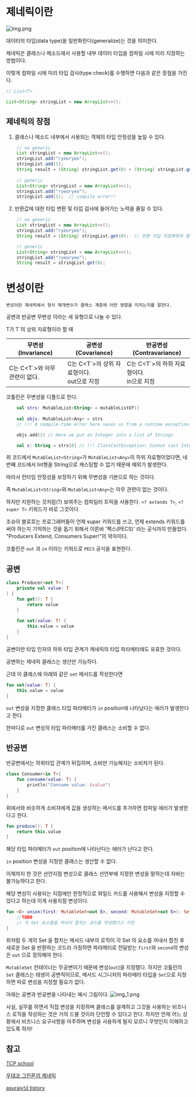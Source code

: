 # 제네릭이란

![img.png](img.png)

데이터의 타입(data type)을 일반화한다(generalize)는 것을 의미한다.

제네릭은 클래스나 메소드에서 사용할 내부 데이터 타입을 컴파일 시에 미리 지정하는 방법이다.

이렇게 컴파일 시에 미리 타입 검사(type check)를 수행하면 다음과 같은 장점을 가진다.

```java
// List<T>

List<String> stringList = new ArrayList<>();
```

## 제네릭의 장점
1. 클래스나 메소드 내부에서 사용되는 객체의 타입 안정성을 높일 수 있다.

```java
    // no generic
    List stringList = new ArrayList<>();
    stringList.add("ryeoryeo");
    stringList.add(1);
    String result = (String) stringList.get(0) + (String) stringList.get(1); // runtime error!
    
    // generic
    List<String> stringList = new ArrayList<>();
    stringList.add("ryeoryeo");
    stringList.add(1);  // compile error!!
```

2. 반환값에 대한 타입 변환 및 타입 검사에 들어가는 노력을 줄일 수 있다.

```java
    // no generic
    List stringList = new ArrayList<>();
    stringList.add("ryeoryeo");
    String result = (String) stringList.get(0);  // 반환 타입 지정해줘야 함!!

    // generic
    List<String> stringList = new ArrayList<>();
    stringList.add("ryeoryeo");
    String result = stringList.get(0);
```

# 변성이란
    변성이란 제네릭에서 형식 매개변수가 클래스 계층에 어떤 영향을 미치는지를 말한다.

공변과 반공변 무변성 이라는 세 유형으로 나눌 수 있다.

T가 T`의 상위 자료형이라 할 때

| 무변성<br>(Invariance) | 공변성<br>(Covariance) | 반공변성<br>(Contravariance) |
|---------------------|---------------------|--------------------------|
|C<T>는 C<T`>와 아무 관련이 없다.| C<T>는 C<T`>의 상위 자료형이다.<br> out으로 지정|C<T>는 C<T`>의 하위 자료형이다.<br> in으로 지정|


코틀린은 무변성을 디폴드로 한다.

```kotlin
    val strs: MutableList<String> = mutableListOf()
    
    val objs: MutableList<Any> = strs 
    // !!! A compile-time error here saves us from a runtime exception later

    objs.add(1) // Here we put an Integer into a list of Strings

    val s: String = strs[0] // !!! ClassCastException: Cannot cast Integer to String
```
위 코드에서 `MutableList<String>`가 `MutableList<Any>`의 하위 자료형이었다면, 네번째 코드에서 Int형을 String으로 캐스팅할 수 없기 때문에 예외가 발생한다.

따라서 런타임 안정성을 보장하기 위해 무변성을 기본으로 하는 것이다. 

즉 `MutableList<String>`와 `MutableList<Any>`는 아무 관련이 없는 것이다.

하지만 지원하는 것처럼(?) 보여주는 컴파일러 트릭을 사용한다. `<? extends T>`, `<? super T>` 키워드가 바로 그것이다.

조슈아 블로흐는 프로그래머들이 언제 super 키워드를 쓰고, 언제 extends 키워드를 써야 하는지 기억하는 것을 돕기 위해서 이른바 '펙스(PECS)' 라는 공식까지 만들었다. "Producers Extend, Consumers Super!"의 약자이다.

코틀린은 `out` 과 `in` 이라는 키워드로 `PECS` 공식을 표현한다.

## 공변

```kotlin
class Producer<out T>(
    private val value: T
) {
    fun get(): T {
        return value
    }
    
    fun set(value: T) {
        this.value = value
    }
}
```
공변이란 타입 인자의 하위 타입 관계가 제네릭의 타입 파라메터에도 유효한 것이다.

공변하는 제네릭 클래스는 생산만 가능하다.

근데 이 클래스에 아래와 같은 `set` 메서드를 작성한다면

```kotlin
fun set(value: T) {
    this.value = value
}
```

`out` 변성을 지정한 클래스 타입 파라메터가 `in` position에 나타났다는 에러가 발생한다고 한다.

한마디로 `out` 변성의 타입 파라메터를 가진 클래스는 소비할 수 없다.

## 반공변
반공변에서는 하위타입 관계가 뒤집히며, 소비만 가능해지는 소비자가 된다.

```kotlin
class Consumer<in T>{
    fun consume(value: T) {
        println("Consume value: $value")
    }
}
```

위에서와 비슷하게 소비자에게 값을 생성하는 메서드를 추가하면 컴파일 에러가 발생한다고 한다.
```kotlin
fun produce(): T {
    return this.value
}
```

해당 타입 파라메터가 `out` position에 나타난다는 에러가 난다고 한다.

`in` position 변성을 지정한 클래스는 생산할 수 없다.


이제까지 한 것은 선언지점 변성으로 클래스 선언부에 지정한 변성을 말하는데 자바는 불가능하다고 한다.

해당 변성이 사용되는 지점에만 한정적으로 와일드 카드를 사용해서 변성을 지정할 수 있다고 하는데 이게 사용지점 변성이다.

```kotlin
fun <E> union(first: MutableSet<out E>, second: MutableSet<out E>): Set<E> {
    //TODO
    // 각 Set 요소들을 꺼내서 합치는 코드를 작성했다고 가정
}
```
위처럼 두 개의 Set 을 합치는 메서드 내부의 로직이 각 Set 의 요소를 꺼내서 합친 후 새로운 Set 을 반환하는 코드라 가정하면 파라메터로 전달받는 `first`와 `second`의 변성은 `out` 으로 정의해야 한다.

`MutableSet` 컨테이너는 무공변이기 때문에 변성(`out`)을 지정했다. 하지만 코틀린의 `Set` 클래스는 태생이 공변적이므로, 메서드 시그니처의 파라메터 타입을 `Set`으로 지정하면 따로 변성을 지정할 필요가 없다.

아래는 공변과 반공변을 나타내는 예시 그림이다.
![img_1.png](img_1.png)


사실, 실무를 하면서 직접 변성을 지정하며 클래스를 설계하고 그것을 사용하는 비즈니스 로직을 작성하는 것은 거의 드물 것이라 단언할 수 있다고 한다.
하지만 언제 어느 상황에서 비즈니스 요구사항을 마주하며 변성을 사용하게 될지 모르니 무엇인지 이해하고 있도록 하자!

## 참고
[TCP school](https://www.tcpschool.com/java/java_generic_concept#google_vignette)

[우테코 그린론의 제네릭](https://www.youtube.com/watch?v=w5AKXDBW1gQ)

[asuraiv님 tistory](https://asuraiv.tistory.com/16)